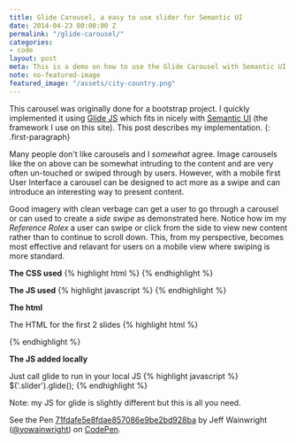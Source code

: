 ```yaml
---
title: Glide Carousel, a easy to use slider for Semantic UI
date: 2014-04-23 00:00:00 Z
permalink: "/glide-carousel/"
categories:
- code
layout: post
meta: This is a demo on how to use the Glide Carousel with Semantic UI
note: no-featured-image
featured_image: "/assets/city-country.png"
---
```


This carousel was originally done for a bootstrap project. I quickly implemented it using [Glide JS](http://jedrzejchalubek.com/glide/) which fits in nicely with [Semantic UI](http://semantic-ui.com/) (the framework I use on this site). This post describes my implementation.
{: .first-paragraph}

Many people don't like carousels and I _somewhat_ agree. Image carousels like the on above can be somewhat intruding to the content and are very often un-touched or swiped through by users. However, with a mobile first User Interface a carousel can be designed to act more as a swipe and can introduce an interesting way to present content.

Good imagery with clean verbage can get a user to go through a carousel or can used to create a _side swipe_ as demonstrated here. Notice how im my _Reference Rolex_ a user can swipe or click from the side to view new content rather than to continue to scroll down. This, from my perspective, becomes most effective and relavant for users on a mobile view where swiping is more standard.

**The CSS used**
{% highlight html %}
	<linl rel="stylesheet" href="http://cdnjs.cloudflare.com/ajax/libs/semantic-ui/0.12.0/css/semantic.min.css"/>
{% endhighlight %}

**The JS used**
{% highlight javascript %}
	<script src="//code.jquery.com/jquery-1.11.0.min.js"></script>
	<script src="http://cdnjs.cloudflare.com/ajax/libs/semantic-ui/0.12.0/javascript<ntic.min.js"></script>
	<script src="http://cdn.jsdelivr.net/jquery.glide/1.0.6/jquery.glide.min.js"></script>
{% endhighlight %}

**The html**

The HTML for the first 2 slides
{% highlight html %}
	<div class="slider slider1">
    <div class="slides">
      <div class="slide-item item1">
      </div>
      <div class="slide-item item2"> 
      </div>
      <div class="slide-item item3">
      </div>
      <div class="slide-item item4">
      </div>
  	</div>
	</div>
{% endhighlight %}

**The JS added locally**

Just call glide to run in your local JS
{% highlight javascript %}
	$('.slider').glide();
{% endhighlight %}

Note: my JS for glide is slightly different but this is all you need.

<div class="code-sample">
	<p styles="min-height: 300px;" data-height="268" data-theme-id="0" data-slug-hash="71fdafe5e8fdae857086e9be2bd928ba" data-default-tab="result" data-user="yowainwright" class='codepen'>See the Pen <a href='http://codepen.io/yowainwright/pen/71fdafe5e8fdae857086e9be2bd928ba/'>71fdafe5e8fdae857086e9be2bd928ba</a> by Jeff Wainwright (<a href='http://codepen.io/yowainwright'>@yowainwright</a>) on <a href='http://codepen.io'>CodePen</a>.</p>
	<script async src="//assets.codepen.io/assets/embed/ei.js"></script>
</div>
